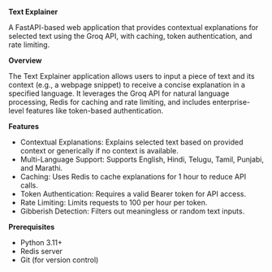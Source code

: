 **Text Explainer**

A FastAPI-based web application that provides contextual explanations for selected text using the Groq API, with caching, token authentication, and rate limiting.

**Overview**

The Text Explainer application allows users to input a piece of text and its context (e.g., a webpage snippet) to receive a concise explanation in a specified language. It leverages the Groq API for natural language processing, Redis for caching and rate limiting, and includes enterprise-level features like token-based authentication.

**Features**

- Contextual Explanations: Explains selected text based on provided context or generically if no context is available.
- Multi-Language Support: Supports English, Hindi, Telugu, Tamil, Punjabi, and Marathi.
- Caching: Uses Redis to cache explanations for 1 hour to reduce API calls.
- Token Authentication: Requires a valid Bearer token for API access.
- Rate Limiting: Limits requests to 100 per hour per token.
- Gibberish Detection: Filters out meaningless or random text inputs.

**Prerequisites**

- Python 3.11+
- Redis server
- Git (for version control)
